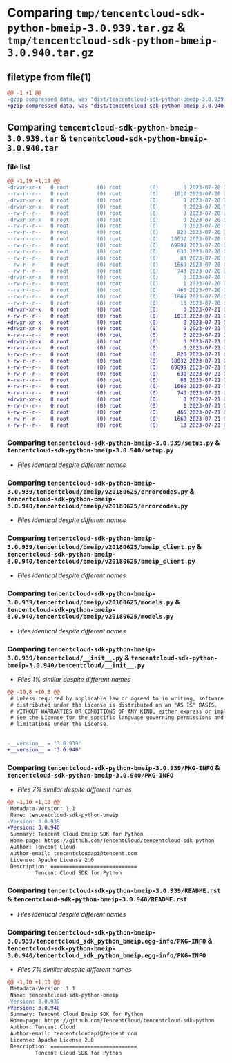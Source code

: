 # Comparing `tmp/tencentcloud-sdk-python-bmeip-3.0.939.tar.gz` & `tmp/tencentcloud-sdk-python-bmeip-3.0.940.tar.gz`

## filetype from file(1)

```diff
@@ -1 +1 @@
-gzip compressed data, was "dist/tencentcloud-sdk-python-bmeip-3.0.939.tar", last modified: Thu Jul 20 00:18:26 2023, max compression
+gzip compressed data, was "dist/tencentcloud-sdk-python-bmeip-3.0.940.tar", last modified: Fri Jul 21 00:23:15 2023, max compression
```

## Comparing `tencentcloud-sdk-python-bmeip-3.0.939.tar` & `tencentcloud-sdk-python-bmeip-3.0.940.tar`

### file list

```diff
@@ -1,19 +1,19 @@
-drwxr-xr-x   0 root         (0) root         (0)        0 2023-07-20 00:18:26.000000 tencentcloud-sdk-python-bmeip-3.0.939/
--rw-r--r--   0 root         (0) root         (0)     1010 2023-07-20 00:18:26.000000 tencentcloud-sdk-python-bmeip-3.0.939/setup.py
-drwxr-xr-x   0 root         (0) root         (0)        0 2023-07-20 00:18:26.000000 tencentcloud-sdk-python-bmeip-3.0.939/tencentcloud/
-drwxr-xr-x   0 root         (0) root         (0)        0 2023-07-20 00:18:26.000000 tencentcloud-sdk-python-bmeip-3.0.939/tencentcloud/bmeip/
--rw-r--r--   0 root         (0) root         (0)        0 2023-07-20 00:18:26.000000 tencentcloud-sdk-python-bmeip-3.0.939/tencentcloud/bmeip/__init__.py
-drwxr-xr-x   0 root         (0) root         (0)        0 2023-07-20 00:18:26.000000 tencentcloud-sdk-python-bmeip-3.0.939/tencentcloud/bmeip/v20180625/
--rw-r--r--   0 root         (0) root         (0)        0 2023-07-20 00:18:26.000000 tencentcloud-sdk-python-bmeip-3.0.939/tencentcloud/bmeip/v20180625/__init__.py
--rw-r--r--   0 root         (0) root         (0)      820 2023-07-20 00:18:26.000000 tencentcloud-sdk-python-bmeip-3.0.939/tencentcloud/bmeip/v20180625/errorcodes.py
--rw-r--r--   0 root         (0) root         (0)    18032 2023-07-20 00:18:26.000000 tencentcloud-sdk-python-bmeip-3.0.939/tencentcloud/bmeip/v20180625/bmeip_client.py
--rw-r--r--   0 root         (0) root         (0)    69899 2023-07-20 00:18:26.000000 tencentcloud-sdk-python-bmeip-3.0.939/tencentcloud/bmeip/v20180625/models.py
--rw-r--r--   0 root         (0) root         (0)      630 2023-07-20 00:18:26.000000 tencentcloud-sdk-python-bmeip-3.0.939/tencentcloud/__init__.py
--rw-r--r--   0 root         (0) root         (0)       88 2023-07-20 00:18:26.000000 tencentcloud-sdk-python-bmeip-3.0.939/setup.cfg
--rw-r--r--   0 root         (0) root         (0)     1669 2023-07-20 00:18:26.000000 tencentcloud-sdk-python-bmeip-3.0.939/PKG-INFO
--rw-r--r--   0 root         (0) root         (0)      743 2023-07-20 00:18:26.000000 tencentcloud-sdk-python-bmeip-3.0.939/README.rst
-drwxr-xr-x   0 root         (0) root         (0)        0 2023-07-20 00:18:26.000000 tencentcloud-sdk-python-bmeip-3.0.939/tencentcloud_sdk_python_bmeip.egg-info/
--rw-r--r--   0 root         (0) root         (0)        1 2023-07-20 00:18:26.000000 tencentcloud-sdk-python-bmeip-3.0.939/tencentcloud_sdk_python_bmeip.egg-info/dependency_links.txt
--rw-r--r--   0 root         (0) root         (0)      465 2023-07-20 00:18:26.000000 tencentcloud-sdk-python-bmeip-3.0.939/tencentcloud_sdk_python_bmeip.egg-info/SOURCES.txt
--rw-r--r--   0 root         (0) root         (0)     1669 2023-07-20 00:18:26.000000 tencentcloud-sdk-python-bmeip-3.0.939/tencentcloud_sdk_python_bmeip.egg-info/PKG-INFO
--rw-r--r--   0 root         (0) root         (0)       13 2023-07-20 00:18:26.000000 tencentcloud-sdk-python-bmeip-3.0.939/tencentcloud_sdk_python_bmeip.egg-info/top_level.txt
+drwxr-xr-x   0 root         (0) root         (0)        0 2023-07-21 00:23:15.000000 tencentcloud-sdk-python-bmeip-3.0.940/
+-rw-r--r--   0 root         (0) root         (0)     1010 2023-07-21 00:23:15.000000 tencentcloud-sdk-python-bmeip-3.0.940/setup.py
+drwxr-xr-x   0 root         (0) root         (0)        0 2023-07-21 00:23:15.000000 tencentcloud-sdk-python-bmeip-3.0.940/tencentcloud/
+drwxr-xr-x   0 root         (0) root         (0)        0 2023-07-21 00:23:15.000000 tencentcloud-sdk-python-bmeip-3.0.940/tencentcloud/bmeip/
+-rw-r--r--   0 root         (0) root         (0)        0 2023-07-21 00:23:15.000000 tencentcloud-sdk-python-bmeip-3.0.940/tencentcloud/bmeip/__init__.py
+drwxr-xr-x   0 root         (0) root         (0)        0 2023-07-21 00:23:15.000000 tencentcloud-sdk-python-bmeip-3.0.940/tencentcloud/bmeip/v20180625/
+-rw-r--r--   0 root         (0) root         (0)        0 2023-07-21 00:23:15.000000 tencentcloud-sdk-python-bmeip-3.0.940/tencentcloud/bmeip/v20180625/__init__.py
+-rw-r--r--   0 root         (0) root         (0)      820 2023-07-21 00:23:15.000000 tencentcloud-sdk-python-bmeip-3.0.940/tencentcloud/bmeip/v20180625/errorcodes.py
+-rw-r--r--   0 root         (0) root         (0)    18032 2023-07-21 00:23:15.000000 tencentcloud-sdk-python-bmeip-3.0.940/tencentcloud/bmeip/v20180625/bmeip_client.py
+-rw-r--r--   0 root         (0) root         (0)    69899 2023-07-21 00:23:15.000000 tencentcloud-sdk-python-bmeip-3.0.940/tencentcloud/bmeip/v20180625/models.py
+-rw-r--r--   0 root         (0) root         (0)      630 2023-07-21 00:23:15.000000 tencentcloud-sdk-python-bmeip-3.0.940/tencentcloud/__init__.py
+-rw-r--r--   0 root         (0) root         (0)       88 2023-07-21 00:23:15.000000 tencentcloud-sdk-python-bmeip-3.0.940/setup.cfg
+-rw-r--r--   0 root         (0) root         (0)     1669 2023-07-21 00:23:15.000000 tencentcloud-sdk-python-bmeip-3.0.940/PKG-INFO
+-rw-r--r--   0 root         (0) root         (0)      743 2023-07-21 00:23:15.000000 tencentcloud-sdk-python-bmeip-3.0.940/README.rst
+drwxr-xr-x   0 root         (0) root         (0)        0 2023-07-21 00:23:15.000000 tencentcloud-sdk-python-bmeip-3.0.940/tencentcloud_sdk_python_bmeip.egg-info/
+-rw-r--r--   0 root         (0) root         (0)        1 2023-07-21 00:23:15.000000 tencentcloud-sdk-python-bmeip-3.0.940/tencentcloud_sdk_python_bmeip.egg-info/dependency_links.txt
+-rw-r--r--   0 root         (0) root         (0)      465 2023-07-21 00:23:15.000000 tencentcloud-sdk-python-bmeip-3.0.940/tencentcloud_sdk_python_bmeip.egg-info/SOURCES.txt
+-rw-r--r--   0 root         (0) root         (0)     1669 2023-07-21 00:23:15.000000 tencentcloud-sdk-python-bmeip-3.0.940/tencentcloud_sdk_python_bmeip.egg-info/PKG-INFO
+-rw-r--r--   0 root         (0) root         (0)       13 2023-07-21 00:23:15.000000 tencentcloud-sdk-python-bmeip-3.0.940/tencentcloud_sdk_python_bmeip.egg-info/top_level.txt
```

### Comparing `tencentcloud-sdk-python-bmeip-3.0.939/setup.py` & `tencentcloud-sdk-python-bmeip-3.0.940/setup.py`

 * *Files identical despite different names*

### Comparing `tencentcloud-sdk-python-bmeip-3.0.939/tencentcloud/bmeip/v20180625/errorcodes.py` & `tencentcloud-sdk-python-bmeip-3.0.940/tencentcloud/bmeip/v20180625/errorcodes.py`

 * *Files identical despite different names*

### Comparing `tencentcloud-sdk-python-bmeip-3.0.939/tencentcloud/bmeip/v20180625/bmeip_client.py` & `tencentcloud-sdk-python-bmeip-3.0.940/tencentcloud/bmeip/v20180625/bmeip_client.py`

 * *Files identical despite different names*

### Comparing `tencentcloud-sdk-python-bmeip-3.0.939/tencentcloud/bmeip/v20180625/models.py` & `tencentcloud-sdk-python-bmeip-3.0.940/tencentcloud/bmeip/v20180625/models.py`

 * *Files identical despite different names*

### Comparing `tencentcloud-sdk-python-bmeip-3.0.939/tencentcloud/__init__.py` & `tencentcloud-sdk-python-bmeip-3.0.940/tencentcloud/__init__.py`

 * *Files 1% similar despite different names*

```diff
@@ -10,8 +10,8 @@
 # Unless required by applicable law or agreed to in writing, software
 # distributed under the License is distributed on an "AS IS" BASIS,
 # WITHOUT WARRANTIES OR CONDITIONS OF ANY KIND, either express or implied.
 # See the License for the specific language governing permissions and
 # limitations under the License.
 
 
-__version__ = '3.0.939'
+__version__ = '3.0.940'
```

### Comparing `tencentcloud-sdk-python-bmeip-3.0.939/PKG-INFO` & `tencentcloud-sdk-python-bmeip-3.0.940/PKG-INFO`

 * *Files 7% similar despite different names*

```diff
@@ -1,10 +1,10 @@
 Metadata-Version: 1.1
 Name: tencentcloud-sdk-python-bmeip
-Version: 3.0.939
+Version: 3.0.940
 Summary: Tencent Cloud Bmeip SDK for Python
 Home-page: https://github.com/TencentCloud/tencentcloud-sdk-python
 Author: Tencent Cloud
 Author-email: tencentcloudapi@tencent.com
 License: Apache License 2.0
 Description: ============================
         Tencent Cloud SDK for Python
```

### Comparing `tencentcloud-sdk-python-bmeip-3.0.939/README.rst` & `tencentcloud-sdk-python-bmeip-3.0.940/README.rst`

 * *Files identical despite different names*

### Comparing `tencentcloud-sdk-python-bmeip-3.0.939/tencentcloud_sdk_python_bmeip.egg-info/PKG-INFO` & `tencentcloud-sdk-python-bmeip-3.0.940/tencentcloud_sdk_python_bmeip.egg-info/PKG-INFO`

 * *Files 7% similar despite different names*

```diff
@@ -1,10 +1,10 @@
 Metadata-Version: 1.1
 Name: tencentcloud-sdk-python-bmeip
-Version: 3.0.939
+Version: 3.0.940
 Summary: Tencent Cloud Bmeip SDK for Python
 Home-page: https://github.com/TencentCloud/tencentcloud-sdk-python
 Author: Tencent Cloud
 Author-email: tencentcloudapi@tencent.com
 License: Apache License 2.0
 Description: ============================
         Tencent Cloud SDK for Python
```

